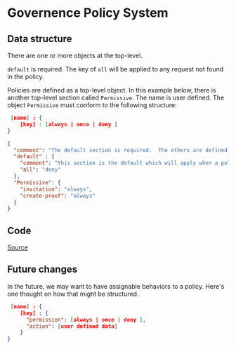 # Governence Policy System

## Data structure
There are one or more objects at the top-level.  

`default` is required.  The key of `all` will be applied to any request not found in the policy.

Policies are defined as a top-level object.  In this example below, there is another top-level section called `Permissive`.  The name is user defined.
The object `Permissive` must conform to the following structure:

```json
 [name] : {
    [key] : [always | once | deny ] 
}
```


```json
{
  "comment": "The default section is required.  The others are defined as needed. So in this example, Permissive and SierraLeone as user defined sections. The valid values for keys in a section are always, once, deny",
  "default" : {
    "comment": "this section is the default which will apply when a policy requested is missing or when an action in a policy is missing",
    "all": "deny"
  },
  "Permissive": {
    "invitation": "always",
    "create-proof": "always"
  }
}
```

## Code
[Source](src/controller/agent.governance.ts)


## Future changes

In the future, we may want to have assignable behaviors to a policy.  Here's one thought on how that might be structured.

```json
 [name] : {
    [key] : {
      "permission": [always | once | deny ],
      "action": [user defined data]
    } 
}
```

